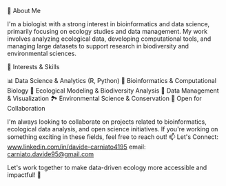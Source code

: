 🌿 About Me

I'm a biologist with a strong interest in bioinformatics and data science, primarily focusing on ecology studies and data management. My work involves analyzing ecological data, developing computational tools, and managing large datasets to support research in biodiversity and environmental sciences.

🔬 Interests & Skills

📊 Data Science & Analytics (R, Python)
🧬 Bioinformatics & Computational Biology
🌱 Ecological Modeling & Biodiversity Analysis
📂 Data Management & Visualization
🏞️ Environmental Science & Conservation
🤝 Open for Collaboration

I'm always looking to collaborate on projects related to bioinformatics, ecological data analysis, and open science initiatives. If you're working on something exciting in these fields, feel free to reach out!
📫 Let's Connect:
www.linkedin.com/in/davide-carniato4195
email: carniato.davide95@gmail.com

Let's work together to make data-driven ecology more accessible and impactful! 🚀

